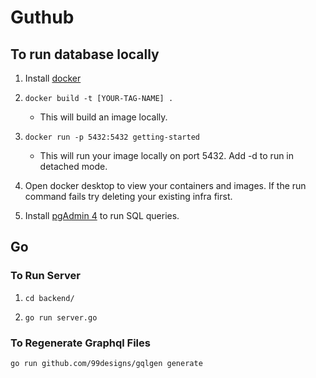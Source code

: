 # Guthub

## To run database locally

1. Install [docker](https://docs.docker.com/get-docker/)

2. `docker build -t [YOUR-TAG-NAME] .`

   - This will build an image locally.

3. `docker run -p 5432:5432 getting-started`

   - This will run your image locally on port 5432. Add -d to run in detached mode.

4. Open docker desktop to view your containers and images. If the run command fails try deleting your existing infra first.

5. Install [pgAdmin 4](https://www.pgadmin.org/download/) to run SQL queries.

## Go

### To Run Server

1. `cd backend/`

2. `go run server.go`

### To Regenerate Graphql Files

`go run github.com/99designs/gqlgen generate`
